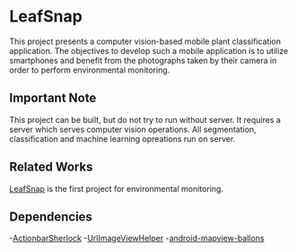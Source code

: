 <h1>LeafSnap</h1>
<p>This project presents a computer vision-based mobile plant classification application. The objectives to develop 
such a mobile application is to utilize smartphones and benefit from the photographs taken by their camera in 
order to perform environmental monitoring.</p>
 
<h2>Important Note</h2>
<p>This project can be built, but do not try to run without server. It requires a server which serves computer vision
operations. All segmentation, classification and machine learning opreations run on server.

<h2>Related Works</h2>
<a href="http://leafsnap.com">LeafSnap</a> is the first project for environmental monitoring.

<h2>Dependencies</h2>
-<a href="http://leafsnap.com">ActionbarSherlock</a>
-<a href="http://leafsnap.com">UrlImageViewHelper</a>
-<a href="http://leafsnap.com">android-mapview-ballons</a>
